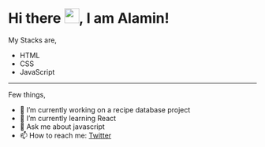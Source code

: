 # Hi there <img src="https://raw.githubusercontent.com/MartinHeinz/MartinHeinz/master/wave.gif" width="30px">, I am Alamin!

My Stacks are,
- HTML
- CSS
- JavaScript
---
Few things,
- 🔭 I’m currently working on a recipe database project
- 🌱 I’m currently learning React
- 💬 Ask me about javascript
- 📫 How to reach me: [Twitter](https://twitter.com/shaikh_media)
